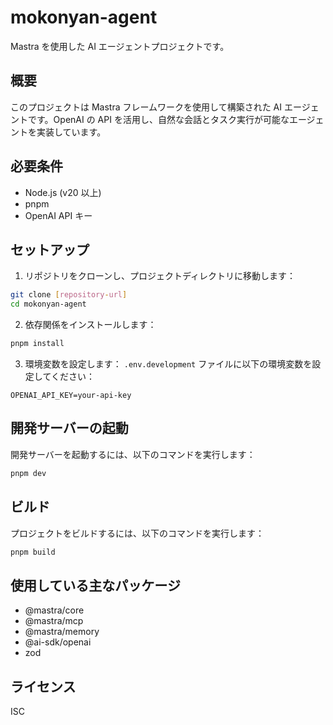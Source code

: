 # mokonyan-agent

Mastra を使用した AI エージェントプロジェクトです。

## 概要

このプロジェクトは Mastra フレームワークを使用して構築された AI エージェントです。OpenAI の API を活用し、自然な会話とタスク実行が可能なエージェントを実装しています。

## 必要条件

- Node.js (v20 以上)
- pnpm
- OpenAI API キー

## セットアップ

1. リポジトリをクローンし、プロジェクトディレクトリに移動します：

```bash
git clone [repository-url]
cd mokonyan-agent
```

2. 依存関係をインストールします：

```bash
pnpm install
```

3. 環境変数を設定します：
   `.env.development` ファイルに以下の環境変数を設定してください：

```
OPENAI_API_KEY=your-api-key
```

## 開発サーバーの起動

開発サーバーを起動するには、以下のコマンドを実行します：

```bash
pnpm dev
```

## ビルド

プロジェクトをビルドするには、以下のコマンドを実行します：

```bash
pnpm build
```

## 使用している主なパッケージ

- @mastra/core
- @mastra/mcp
- @mastra/memory
- @ai-sdk/openai
- zod

## ライセンス

ISC
